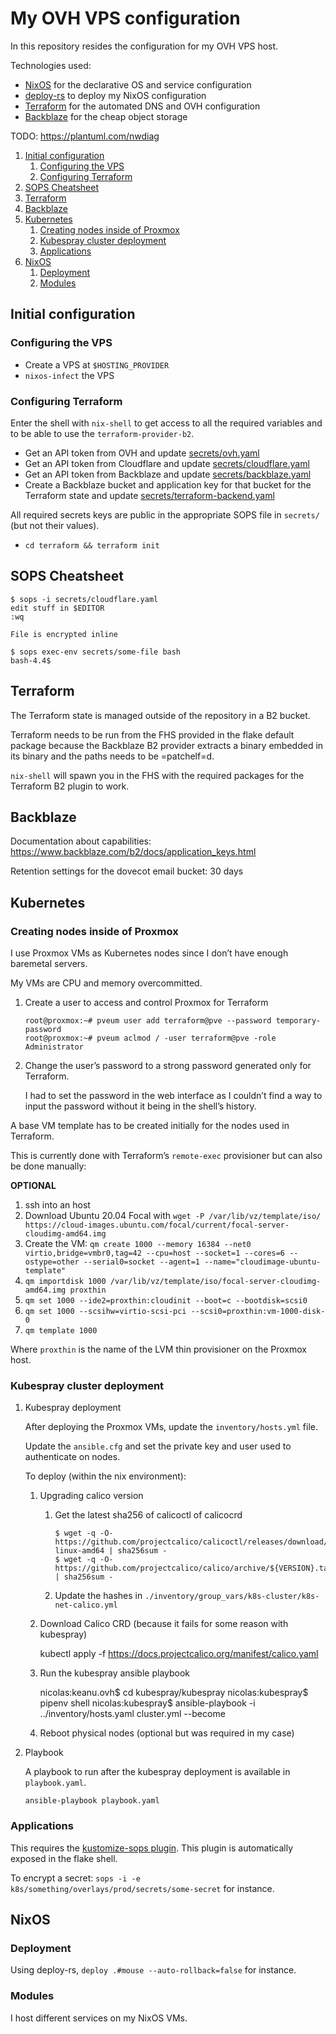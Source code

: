 

# My OVH VPS configuration

In this repository resides the configuration for my OVH VPS host.

Technologies used:

-   [NixOS](https://nixos.org) for the declarative OS and service configuration
-   [deploy-rs](https://github.com/serokel/deploy-rs) to deploy my NixOS configuration
-   [Terraform](https://terraform.io) for the automated DNS and OVH configuration
-   [Backblaze](https://www.backblaze.com) for the cheap object storage

TODO: <https://plantuml.com/nwdiag>

1.  [Initial configuration](#org4b4fd7a)
    1.  [Configuring the VPS](#org31b147a)
    2.  [Configuring Terraform](#org7322ff7)
2.  [SOPS Cheatsheet](#orgd3a90e7)
3.  [Terraform](#orgbfda07a)
4.  [Backblaze](#orgedc070f)
5.  [Kubernetes](#org9f28f7c)
    1.  [Creating nodes inside of Proxmox](#orgd9c1ae7)
    2.  [Kubespray cluster deployment](#org1bc3f5c)
    3.  [Applications](#org2201832)
6.  [NixOS](#orgf10797b)
    1.  [Deployment](#org7403a1b)
    2.  [Modules](#org1280bbc)


<a id="org4b4fd7a"></a>

## Initial configuration


<a id="org31b147a"></a>

### Configuring the VPS

-   Create a VPS at `$HOSTING_PROVIDER`
-   `nixos-infect` the VPS


<a id="org7322ff7"></a>

### Configuring Terraform

Enter the shell with `nix-shell` to get access to all the required
variables and to be able to use the `terraform-provider-b2`.

-   Get an API token from OVH and update [secrets/ovh.yaml](./secrets/ovh.yaml)
-   Get an API token from Cloudflare and update [secrets/cloudflare.yaml](./secrets/cloudflare.yaml)
-   Get an API token from Backblaze and update [secrets/backblaze.yaml](./secrets/backblaze.yaml)
-   Create a Backblaze bucket and application key for that bucket for the
    Terraform state and update [secrets/terraform-backend.yaml](./secrets/terraform-backend.yaml)

All required secrets keys are public in the appropriate SOPS file in
`secrets/` (but not their values).

-   `cd terraform && terraform init`


<a id="orgd3a90e7"></a>

## SOPS Cheatsheet

    $ sops -i secrets/cloudflare.yaml
    edit stuff in $EDITOR
    :wq
    
    File is encrypted inline

    $ sops exec-env secrets/some-file bash
    bash-4.4$


<a id="orgbfda07a"></a>

## Terraform

The Terraform state is managed outside of the repository in a B2 bucket.

Terraform needs to be run from the FHS provided in the flake default
package because the Backblaze B2 provider extracts a binary embedded in
its binary and the paths needs to be =patchelf=d.

`nix-shell` will spawn you in the FHS with the required packages for the
Terraform B2 plugin to work.


<a id="orgedc070f"></a>

## Backblaze

Documentation about capabilities:
<https://www.backblaze.com/b2/docs/application_keys.html>

Retention settings for the dovecot email bucket: 30 days


<a id="org9f28f7c"></a>

## Kubernetes


<a id="orgd9c1ae7"></a>

### Creating nodes inside of Proxmox

I use Proxmox VMs as Kubernetes nodes since I don&rsquo;t have enough
baremetal servers.

My VMs are CPU and memory overcommitted.

1.  Create a user to access and control Proxmox for Terraform
    
        root@proxmox:~# pveum user add terraform@pve --password temporary-password
        root@proxmox:~# pveum aclmod / -user terraform@pve -role Administrator

2.  Change the user&rsquo;s password to a strong password generated only for
    Terraform.
    
    I had to set the password in the web interface as I couldn&rsquo;t find a
    way to input the password without it being in the shell&rsquo;s history.

A base VM template has to be created initially for the nodes used in
Terraform.

This is currently done with Terraform&rsquo;s `remote-exec` provisioner but
can also be done manually:

**OPTIONAL**

1.  ssh into an host
2.  Download Ubuntu 20.04 Focal with
    `wget -P /var/lib/vz/template/iso/ https://cloud-images.ubuntu.com/focal/current/focal-server-cloudimg-amd64.img`
3.  Create the VM:
    `qm create 1000 --memory 16384 --net0 virtio,bridge=vmbr0,tag=42 --cpu=host --socket=1 --cores=6 --ostype=other --serial0=socket --agent=1 --name="cloudimage-ubuntu-template"`
4.  `qm importdisk 1000 /var/lib/vz/template/iso/focal-server-cloudimg-amd64.img proxthin`
5.  `qm set 1000 --ide2=proxthin:cloudinit --boot=c --bootdisk=scsi0`
6.  `qm set 1000 --scsihw=virtio-scsi-pci --scsi0=proxthin:vm-1000-disk-0`
7.  `qm template 1000`

Where `proxthin` is the name of the LVM thin provisioner on the Proxmox
host.


<a id="org1bc3f5c"></a>

### Kubespray cluster deployment


1.  Kubespray deployment

    After deploying the Proxmox VMs, update the `inventory/hosts.yml` file.
    
    Update the `ansible.cfg` and set the private key and user used to authenticate on nodes.
    
    To deploy (within the nix environment):
    
    1.  Upgrading calico version
        1.  Get the latest sha256 of calicoctl of calicocrd
            
                $ wget -q -O- https://github.com/projectcalico/calicoctl/releases/download/${VERSION}/calicoctl-linux-amd64 | sha256sum -
                $ wget -q -O- https://github.com/projectcalico/calico/archive/${VERSION}.tar.gz | sha256sum -
        2.  Update the hashes in `./inventory/group_vars/k8s-cluster/k8s-net-calico.yml`
    2.  Download Calico CRD (because it fails for some reason with kubespray)
    
        kubectl apply -f https://docs.projectcalico.org/manifest/calico.yaml
    
    1.  Run the kubespray ansible playbook
    
        nicolas:keanu.ovh$ cd kubespray/kubespray
        nicolas:kubespray$ pipenv shell
        nicolas:kubespray$ ansible-playbook -i ../inventory/hosts.yaml cluster.yml --become
    
    1.  Reboot physical nodes (optional but was required in my case)

2.  Playbook

    A playbook to run after the kubespray deployment is available in `playbook.yaml`.
    
        ansible-playbook playbook.yaml


<a id="org2201832"></a>

### Applications

This requires the [kustomize-sops plugin](https://github.com/viaduct-ai/kustomize-sops).
This plugin is automatically exposed in the flake shell.

To encrypt a secret: `sops -i -e k8s/something/overlays/prod/secrets/some-secret` for instance.


<a id="orgf10797b"></a>

## NixOS


<a id="org7403a1b"></a>

### Deployment

Using deploy-rs, `deploy .#mouse --auto-rollback=false` for instance.


<a id="org1280bbc"></a>

### Modules

I host different services on my NixOS VMs.

